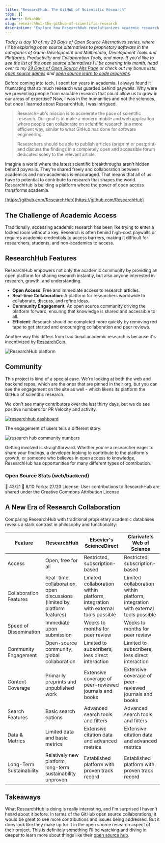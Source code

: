 ```yaml
---
title: "ResearchHub: The GitHub of Scientific Research"
tags: []
authors: BekahHW
slug: researchhub-the-github-of-scientific-research
description: "Explore how ResearchHub revolutionizes academic research with open access, real-time collaboration, and community engagement. "
---
```


*Today is day 10 of my 29 Days of Open Source Alternatives series, where I'll be exploring open source alternatives to proprietary software in the categories of Game Development and Multimedia, Development Tools and Platforms, Productivity and Collaboration Tools, and more. If you'd like to see the list of the open source alternatives I'll be covering this month, head over to my [29 Days of Open Source Alts Page](https://oss.fyi/oss-alts) or check out my bonus lists:  [open source games](https://oss.fyi/oss-games) and [open source learn to code programs](https://oss.fyi/learn-to-code).* 

Before coming into tech, I spent ten years in academia. I always found it frustrating that so much research was guarded behind paywalls. Why were we preventing people from valuable research that could allow us to grow in our areas of expertise? Now, I was in the humanities and not the sciences, but once I learned about ResearchHub, I was intrigued. 

> ResearchHub's mission is to accelerate the pace of scientific research. Our goal is to make a modern mobile and web application where people can collaborate on scientific research in a more efficient way, similar to what GitHub has done for software engineering. 
> 
> Researchers should be able to publish articles (preprint or postprint) and discuss the findings in a completely open and accessible forum dedicated solely to the relevant article. 

Imagine a world where the latest scientific breakthroughs aren't hidden behind paywalls. They're shared freely and collaboration between academics and non-academics is encouraged. That means that all of us have to potential to contribute to research that shapes the world. ResearchHub is building a platform where the power of open access transforms academia.

[https://github.com/ResearchHub](https://github.com/ResearchHub)

## The Challenge of Academic Access

Traditionally, accessing academic research has been like trying to enter a locked room without a key. Research is often behind high-cost paywalls or requires academic credentials to access barriers, making it difficult for researchers, students, and non-academics to access. 

## ResearchHub Features

ResearchHub empowers not only the academic community by providing an open platform for sharing research instantly, but also anyone interested in research, growth, and understanding.

- **Open Access**: Free and immediate access to research articles.
- **Real-time Collaboration**: A platform for researchers worldwide to collaborate, discuss, and refine ideas.
- **Community Engagement**: An open source community driving the platform forward, ensuring that knowledge is shared and accessible to all.
- **Efficient**: Research should be completed more quickly by removing red tape to get started and encouraging collaboration and peer reviews.

Another way this differs from traditional academic research is because it's incentivized by [ResearchCoin](https://www.researchhub.com/paper/819400/the-researchcoin-whitepaper).

![ResearchHub platform](https://dev-to-uploads.s3.amazonaws.com/uploads/articles/zu3o83k2laroalm5097t.png)


## Community

This project is kind of a special case. We're looking at both the web and backend repos, which are the ones that are pinned in their org, but you can see the engagement on the site as well -  which likens its platform the GitHub of scientific research.

We don't see many contributors over the last thirty days, but we do see positive numbers for PR Velocity and activity. 

[![researchhub dashboard](https://dev-to-uploads.s3.amazonaws.com/uploads/articles/fnv0po284xypcb3w0oyr.png)](https://app.opensauced.pizza/pages/BekahHW/1189/contributors?range=30)

The engagement of users tells a different story:

![research hub community numbers](https://dev-to-uploads.s3.amazonaws.com/uploads/articles/4y6muwn4zzdglwgexudq.png)

Getting involved is straightforward. Whether you're a researcher eager to share your findings, a developer looking to contribute to the platform's growth, or someone who believes in open access to knowledge, ResearchHub has opportunities for many different types of contribution. 

### Open Source Stats (web/backend)

:stars: 43/21
:eyes: 8/10
Forks: 27/20
License: User contributions to ResearchHub are shared under the Creative Commons Attribution License

## A New Era of Research Collaboration

Comparing ResearchHub with traditional proprietary academic databases reveals a stark contrast in philosophy and functionality:

| Feature                | ResearchHub                           | Elsevier's ScienceDirect                    | Clarivate's Web of Science               |
|------------------------|---------------------------------------|--------------------------------------------|------------------------------------------|
| Access                 | Open, free for all                    | Restricted, subscription-based             | Restricted, subscription-based           |
| Collaboration Features | Real-time collaboration, open discussions (limited by platform features) | Limited collaboration within platform, integration with external tools possible | Limited collaboration within platform, integration with external tools possible |
| Speed of Dissemination | Immediate upon submission             | Weeks to months for peer review            | Weeks to months for peer review          |
| Community Engagement   | Open-source community, global collaboration | Limited to subscribers, less direct interaction | Limited to subscribers, less direct interaction |
| Content Coverage       | Primarily preprints and unpublished work | Extensive coverage of peer-reviewed journals and books | Extensive coverage of peer-reviewed journals and books |
| Search Features        | Basic search options                  | Advanced search tools and filters          | Advanced search tools and filters        |
| Data & Metrics         | Limited data and basic metrics        | Extensive citation data and advanced metrics | Extensive citation data and advanced metrics |
| Long-Term Sustainability| Relatively new platform, long-term sustainability unproven | Established platform with proven track record | Established platform with proven track record |


## Takeaways

What ResearchHub is doing is really interesting, and I'm surprised I haven't heard about it before. In terms of the GitHub open source collaborations, it would be great to see more contributions and issues being addressed. But it does look like they make up for it in the open source research aspect of their project. This is definitely something I'll be watching and diving in deeper to learn more about things like their [open source hub](https://www.researchhub.com/hubs/open-source-software-1).
